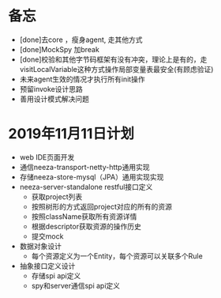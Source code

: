# 备忘
- [done]去core  ，瘦身agent, 走其他方式
- [done]MockSpy 加break
- [done]校验和其他字节码框架有没有冲突，理论上是有的，走visitLocalVariable这种方式操作局部变量表最安全(有顾虑验证)
- 未来agent生效的情况才执行所有init操作
- 预留invoke设计思路
- 善用设计模式解决问题

# 2019年11月11日计划
- web IDE页面开发
- 通信neeza-transport-netty-http通用实现 
- 存储neeza-store-mysql（JPA）通用实现实现
- neeza-server-standalone restful接口定义 
    - 获取project列表
    - 按照树形的方式返回project对应的所有的资源
    - 按照className获取所有资源详情
    - 根据descriptor获取资源的操作历史
    - 提交mock
- 数据对象设计
    - 每个资源定义为一个Entity，每个资源可以关联多个Rule
- 抽象接口定义设计
    - 存储spi api定义
    - spy和server通信spi api定义
